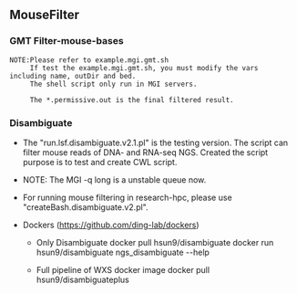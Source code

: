 ## MouseFilter

### GMT Filter-mouse-bases
```
NOTE:Please refer to example.mgi.gmt.sh
     If test the example.mgi.gmt.sh, you must modify the vars including name, outDir and bed.
     The shell script only run in MGI servers.
     
     The *.permissive.out is the final filtered result.
```

### Disambiguate

* The "run.lsf.disambiguate.v2.1.pl" is the testing version.
The script can filter mouse reads of DNA- and RNA-seq NGS.
Created the script purpose is to test and create CWL script.

* NOTE: The MGI -q long is a unstable queue now.

* For running mouse filtering in research-hpc, please use "createBash.disambiguate.v2.pl".

* Dockers (https://github.com/ding-lab/dockers)
    * Only Disambiguate
    docker pull hsun9/disambiguate
    docker run hsun9/disambiguate ngs_disambiguate --help
    
    * Full pipeline of WXS docker image
    docker pull hsun9/disambiguateplus


